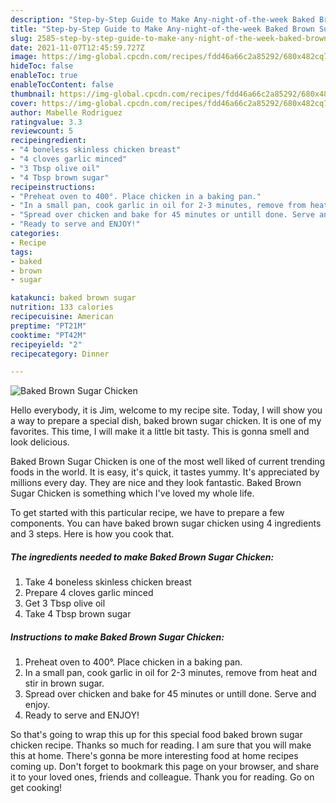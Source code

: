 ```yaml
---
description: "Step-by-Step Guide to Make Any-night-of-the-week Baked Brown Sugar Chicken"
title: "Step-by-Step Guide to Make Any-night-of-the-week Baked Brown Sugar Chicken"
slug: 2585-step-by-step-guide-to-make-any-night-of-the-week-baked-brown-sugar-chicken
date: 2021-11-07T12:45:59.727Z
image: https://img-global.cpcdn.com/recipes/fdd46a66c2a85292/680x482cq70/baked-brown-sugar-chicken-recipe-main-photo.jpg
hideToc: false
enableToc: true
enableTocContent: false
thumbnail: https://img-global.cpcdn.com/recipes/fdd46a66c2a85292/680x482cq70/baked-brown-sugar-chicken-recipe-main-photo.jpg
cover: https://img-global.cpcdn.com/recipes/fdd46a66c2a85292/680x482cq70/baked-brown-sugar-chicken-recipe-main-photo.jpg
author: Mabelle Rodriguez
ratingvalue: 3.3
reviewcount: 5
recipeingredient:
- "4 boneless skinless chicken breast"
- "4 cloves garlic minced"
- "3 Tbsp olive oil"
- "4 Tbsp brown sugar"
recipeinstructions:
- "Preheat oven to 400°. Place chicken in a baking pan."
- "In a small pan, cook garlic in oil for 2-3 minutes, remove from heat and stir in brown sugar."
- "Spread over chicken and bake for 45 minutes or untill done. Serve and enjoy."
- "Ready to serve and ENJOY!"
categories:
- Recipe
tags:
- baked
- brown
- sugar

katakunci: baked brown sugar 
nutrition: 133 calories
recipecuisine: American
preptime: "PT21M"
cooktime: "PT42M"
recipeyield: "2"
recipecategory: Dinner

---
```



![Baked Brown Sugar Chicken](https://img-global.cpcdn.com/recipes/fdd46a66c2a85292/680x482cq70/baked-brown-sugar-chicken-recipe-main-photo.jpg)

Hello everybody, it is Jim, welcome to my recipe site. Today, I will show you a way to prepare a special dish, baked brown sugar chicken. It is one of my favorites. This time, I will make it a little bit tasty. This is gonna smell and look delicious.

Baked Brown Sugar Chicken is one of the most well liked of current trending foods in the world. It is easy, it's quick, it tastes yummy. It's appreciated by millions every day. They are nice and they look fantastic. Baked Brown Sugar Chicken is something which I've loved my whole life.




To get started with this particular recipe, we have to prepare a few components. You can have baked brown sugar chicken using 4 ingredients and 3 steps. Here is how you cook that.

<!--inarticleads1-->

##### The ingredients needed to make Baked Brown Sugar Chicken:

1. Take 4 boneless skinless chicken breast
1. Prepare 4 cloves garlic minced
1. Get 3 Tbsp olive oil
1. Take 4 Tbsp brown sugar




<!--inarticleads2-->

##### Instructions to make Baked Brown Sugar Chicken:

1. Preheat oven to 400°. Place chicken in a baking pan.
1. In a small pan, cook garlic in oil for 2-3 minutes, remove from heat and stir in brown sugar.
1. Spread over chicken and bake for 45 minutes or untill done. Serve and enjoy.
1. Ready to serve and ENJOY!



So that's going to wrap this up for this special food baked brown sugar chicken recipe. Thanks so much for reading. I am sure that you will make this at home. There's gonna be more interesting food at home recipes coming up. Don't forget to bookmark this page on your browser, and share it to your loved ones, friends and colleague. Thank you for reading. Go on get cooking!
